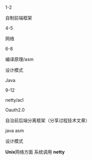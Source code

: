 1-2



自制前端框架















4-5



网络







6-8



编译原理/asm



设计模式



Java







9-12



netty/acl





Oauth2.0

自治前后端分离框架（分享过程技术文章）









java asm



设计模式



**Unix**网络方面 系统调用 **netty**